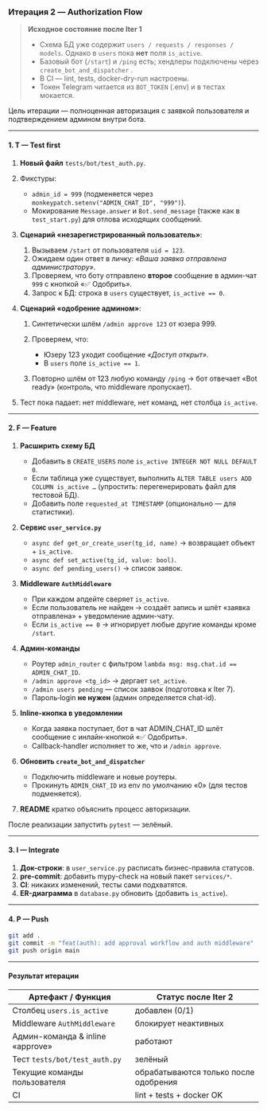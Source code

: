 ### Итерация 2 — **Authorization Flow**

> **Исходное состояние после Iter 1**
>
> * Схема БД уже содержит `users / requests / responses / models`. Однако в `users` пока **нет** поля `is_active`.
> * Базовый бот (`/start`) и `/ping` есть; хендлеры подключены через `create_bot_and_dispatcher` .
> * В CI — lint, tests, docker-dry-run настроены.
> * Токен Telegram читается из `BOT_TOKEN` (.env) и в тестах мокается.

Цель итерации — полноценная авторизация с заявкой пользователя и подтверждением админом внутри бота.

--- 

#### 1. **T — Test first**

1. **Новый файл** `tests/bot/test_auth.py`.
2. Фикстуры:

   * `admin_id = 999` (подменяется через `monkeypatch.setenv("ADMIN_CHAT_ID", "999")`).
   * Мокирование `Message.answer` и `Bot.send_message` (также как в `test_start.py`) для отлова исходящих сообщений.
3. **Сценарий «незарегистрированный пользователь»**:

   1. Вызываем `/start` от пользователя `uid = 123`.
   2. Ожидаем один ответ в личку: *«Ваша заявка отправлена администратору»*.
   3. Проверяем, что боту отправлено **второе** сообщение в админ-чат `999` с кнопкой «✅ Одобрить».
   4. Запрос к БД: строка в `users` существует, `is_active == 0`.
4. **Сценарий «одобрение админом»**:

   1. Синтетически шлём `/admin approve 123` от юзера 999.
   2. Проверяем, что:

      * Юзеру 123 уходит сообщение *«Доступ открыт»*.
      * В `users` поле `is_active == 1`.
   3. Повторно шлём от 123 любую команду `/ping` → бот отвечает «Bot ready» (контроль, что middleware пропускает).
5. Тест пока падает: нет middleware, нет команд, нет столбца `is_active`.

---

#### 2. **F — Feature**

1. **Расширить схему БД**

   * Добавить в `CREATE_USERS` поле `is_active INTEGER NOT NULL DEFAULT 0`.
   * Если таблица уже существует, выполнить `ALTER TABLE users ADD COLUMN is_active …` (упростить: перегенерировать файл для тестовой БД).
   * Добавить поле `requested_at TIMESTAMP` (опционально — для статистики).
2. **Сервис `user_service.py`**

   * `async def get_or_create_user(tg_id, name)` → возвращает объект + `is_active`.
   * `async def set_active(tg_id, value: bool)`.
   * `async def pending_users()` → список заявок.
3. **Middleware `AuthMiddleware`**

   * При каждом апдейте сверяет `is_active`.
   * Если пользователь не найден → создаёт запись и шлёт «заявка отправлена» + уведомление админ-чату.
   * Если `is_active == 0` → игнорирует любые другие команды кроме `/start`.
4. **Админ-команды**

   * Роутер `admin_router` с фильтром `lambda msg: msg.chat.id == ADMIN_CHAT_ID`.
   * `/admin approve <tg_id>` → дергает `set_active`.
   * `/admin users pending` — список заявок (подготовка к Iter 7).
   * Пароль‐login **не нужен** (админ определяется chat-id).
5. **Inline-кнопка в уведомлении**

   * Когда заявка поступает, бот в чат ADMIN\_CHAT\_ID шлёт сообщение с инлайн-кнопкой «✅ Одобрить».
   * Callback-handler исполняет то же, что и `/admin approve`.
6. **Обновить `create_bot_and_dispatcher`**

   * Подключить middleware и новые роутеры.
   * Прокинуть `ADMIN_CHAT_ID` из env по умолчанию «0» (для тестов подменяется).
7. **README** кратко объяснить процесс авторизации.

После реализации запустить `pytest` — зелёный.

---

#### 3. **I — Integrate**

1. **Док-строки**: в `user_service.py` расписать бизнес-правила статусов.
2. **pre-commit**: добавить mypy-check на новый пакет `services/*`.
3. **CI**: никаких изменений, тесты сами подхватятся.
4. **ER-диаграмма** в `database.py` обновить (добавить `is_active`).

---

#### 4. **P — Push**

```bash
git add .
git commit -m "feat(auth): add approval workflow and auth middleware"
git push origin main
```

---

#### Результат итерации

| Артефакт / Функция               | Статус после Iter 2                   |
| -------------------------------- | ------------------------------------- |
| Столбец `users.is_active`        | добавлен (0/1)                        |
| Middleware `AuthMiddleware`      | блокирует неактивных                  |
| Админ-команда & inline «approve» | работают                              |
| Тест `tests/bot/test_auth.py`    | зелёный                               |
| Текущие команды пользователя     | обрабатываются только после одобрения |
| CI                               | lint + tests + docker OK              |
